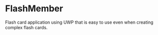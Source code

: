 # FlashMember
Flash card application using UWP that is easy to use even when creating complex flash cards. 
